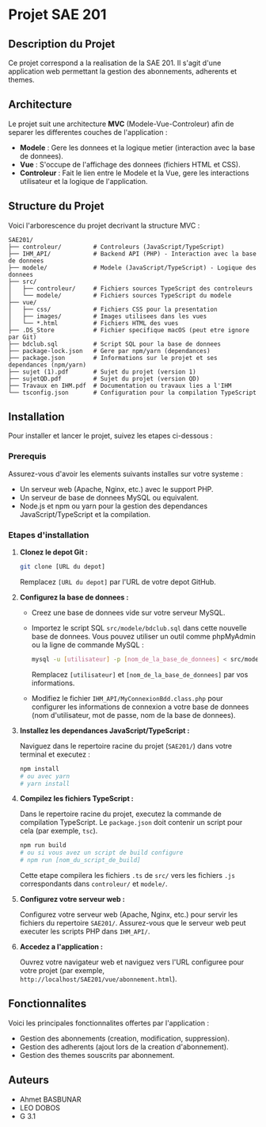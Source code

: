 # Projet SAE 201

## Description du Projet

Ce projet correspond a la realisation de la SAE 201. Il s'agit d'une application web permettant la gestion des abonnements, adherents et themes.

## Architecture

Le projet suit une architecture **MVC** (Modele-Vue-Controleur) afin de separer les differentes couches de l'application :

*   **Modele** : Gere les donnees et la logique metier (interaction avec la base de donnees).
*   **Vue** : S'occupe de l'affichage des donnees (fichiers HTML et CSS).
*   **Controleur** : Fait le lien entre le Modele et la Vue, gere les interactions utilisateur et la logique de l'application.

## Structure du Projet

Voici l'arborescence du projet decrivant la structure MVC :

```
SAE201/
├── controleur/         # Controleurs (JavaScript/TypeScript)
├── IHM_API/            # Backend API (PHP) - Interaction avec la base de donnees
├── modele/             # Modele (JavaScript/TypeScript) - Logique des donnees
├── src/
│   ├── controleur/     # Fichiers sources TypeScript des controleurs
│   └── modele/         # Fichiers sources TypeScript du modele
├── vue/
│   ├── css/            # Fichiers CSS pour la presentation
│   ├── images/         # Images utilisees dans les vues
│   └── *.html          # Fichiers HTML des vues
├── .DS_Store           # Fichier specifique macOS (peut etre ignore par Git)
├── bdclub.sql          # Script SQL pour la base de donnees
├── package-lock.json   # Gere par npm/yarn (dependances)
├── package.json        # Informations sur le projet et ses dependances (npm/yarn)
├── sujet (1).pdf       # Sujet du projet (version 1)
├── sujetQD.pdf         # Sujet du projet (version QD)
├── Travaux en IHM.pdf  # Documentation ou travaux lies a l'IHM
└── tsconfig.json       # Configuration pour la compilation TypeScript
```

## Installation

Pour installer et lancer le projet, suivez les etapes ci-dessous :

### Prerequis

Assurez-vous d'avoir les elements suivants installes sur votre systeme :

*   Un serveur web (Apache, Nginx, etc.) avec le support PHP.
*   Un serveur de base de donnees MySQL ou equivalent.
*   Node.js et npm ou yarn pour la gestion des dependances JavaScript/TypeScript et la compilation.

### Etapes d'installation

1.  **Clonez le depot Git :**

    ```bash
    git clone [URL du depot]
    ```
    Remplacez `[URL du depot]` par l'URL de votre depot GitHub.

2.  **Configurez la base de donnees :**

    *   Creez une base de donnees vide sur votre serveur MySQL.
    *   Importez le script SQL `src/modele/bdclub.sql` dans cette nouvelle base de donnees. Vous pouvez utiliser un outil comme phpMyAdmin ou la ligne de commande MySQL :

        ```bash
        mysql -u [utilisateur] -p [nom_de_la_base_de_donnees] < src/modele/bdclub.sql
        ```
        Remplacez `[utilisateur]` et `[nom_de_la_base_de_donnees]` par vos informations.

    *   Modifiez le fichier `IHM_API/MyConnexionBdd.class.php` pour configurer les informations de connexion a votre base de donnees (nom d'utilisateur, mot de passe, nom de la base de donnees).

3.  **Installez les dependances JavaScript/TypeScript :**

    Naviguez dans le repertoire racine du projet (`SAE201/`) dans votre terminal et executez :

    ```bash
    npm install
    # ou avec yarn
    # yarn install
    ```

4.  **Compilez les fichiers TypeScript :**

    Dans le repertoire racine du projet, executez la commande de compilation TypeScript. Le `package.json` doit contenir un script pour cela (par exemple, `tsc`).

    ```bash
    npm run build
    # ou si vous avez un script de build configure
    # npm run [nom_du_script_de_build]
    ```
    Cette etape compilera les fichiers `.ts` de `src/` vers les fichiers `.js` correspondants dans `controleur/` et `modele/`.

5.  **Configurez votre serveur web :**

    Configurez votre serveur web (Apache, Nginx, etc.) pour servir les fichiers du repertoire `SAE201/`. Assurez-vous que le serveur web peut executer les scripts PHP dans `IHM_API/`.

6.  **Accedez a l'application :**

    Ouvrez votre navigateur web et naviguez vers l'URL configuree pour votre projet (par exemple, `http://localhost/SAE201/vue/abonnement.html`).

## Fonctionnalites

Voici les principales fonctionnalites offertes par l'application :

*   Gestion des abonnements (creation, modification, suppression).
*   Gestion des adherents (ajout lors de la creation d'abonnement).
*   Gestion des themes souscrits par abonnement.

## Auteurs

*   Ahmet BASBUNAR
*   LEO DOBOS
*   G 3.1
